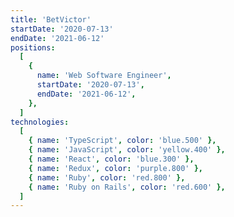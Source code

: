 ```yaml
---
title: 'BetVictor'
startDate: '2020-07-13'
endDate: '2021-06-12'
positions:
  [
    {
      name: 'Web Software Engineer',
      startDate: '2020-07-13',
      endDate: '2021-06-12',
    },
  ]
technologies:
  [
    { name: 'TypeScript', color: 'blue.500' },
    { name: 'JavaScript', color: 'yellow.400' },
    { name: 'React', color: 'blue.300' },
    { name: 'Redux', color: 'purple.800' },
    { name: 'Ruby', color: 'red.800' },
    { name: 'Ruby on Rails', color: 'red.600' },
  ]
---
```

